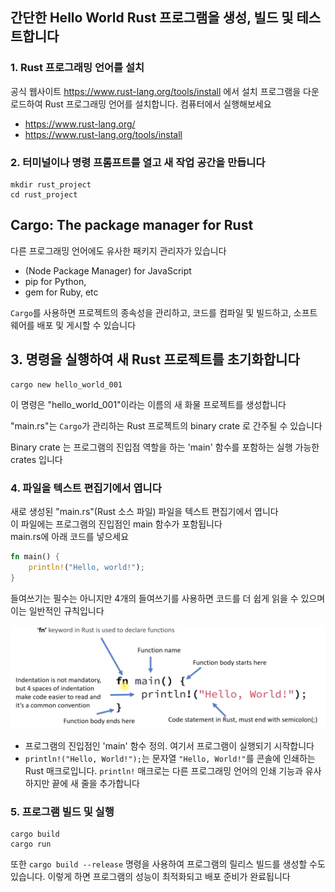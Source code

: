 ## 간단한 Hello World Rust 프로그램을 생성, 빌드 및 테스트합니다

### 1. Rust 프로그래밍 언어를 설치

공식 웹사이트 https://www.rust-lang.org/tools/install 에서 설치 프로그램을 다운로드하여 Rust 프로그래밍 언어를 설치합니다. 컴퓨터에서 실행해보세요

- https://www.rust-lang.org/
- https://www.rust-lang.org/tools/install

### 2. 터미널이나 명령 프롬프트를 열고 새 작업 공간을 만듭니다

```shell
mkdir rust_project
cd rust_project
```

## Cargo: The package manager for Rust

다른 프로그래밍 언어에도 유사한 패키지 관리자가 있습니다

- (Node Package Manager) for JavaScript
- pip for Python,
- gem for Ruby, etc

`Cargo`를 사용하면 프로젝트의 종속성을 관리하고, 코드를 컴파일 및 빌드하고, 소프트웨어를 배포 및 게시할 수 있습니다


## 3. 명령을 실행하여 새 Rust 프로젝트를 초기화합니다

```shell
cargo new hello_world_001
```

이 명령은 "hello_world_001"이라는 이름의 새 화물 프로젝트를 생성합니다  

"main.rs"는 `Cargo`가 관리하는 Rust 프로젝트의 binary crate 로 간주될 수 있습니다

Binary crate 는 프로그램의 진입점 역할을 하는 'main' 함수를 포함하는 실행 가능한 crates 입니다


### 4. 파일을 텍스트 편집기에서 엽니다

새로 생성된 "main.rs"(Rust 소스 파일) 파일을 텍스트 편집기에서 엽니다    
이 파일에는 프로그램의 진입점인 main 함수가 포함됩니다   
main.rs에 아래 코드를 넣으세요  


```rust
fn main() {
    println!("Hello, world!");
}
```


들여쓰기는 필수는 아니지만 4개의 들여쓰기를 사용하면 코드를 더 쉽게 읽을 수 있으며 이는 일반적인 규칙입니다

![img.png](attachments/img1.png)


- 프로그램의 진입점인 'main' 함수 정의. 여기서 프로그램이 실행되기 시작합니다
- `println!("Hello, World!");`는 문자열 `"Hello, World!"`를 콘솔에 인쇄하는 Rust 매크로입니다. `println!` 매크로는 다른 프로그래밍 언어의 인쇄 기능과 유사하지만 끝에 새 줄을 추가합니다


### 5. 프로그램 빌드 및 실행

```shell
cargo build
cargo run
```

또한 `cargo build --release` 명령을 사용하여 프로그램의 릴리스 빌드를 생성할 수도 있습니다. 이렇게 하면 프로그램의 성능이 최적화되고 배포 준비가 완료됩니다
